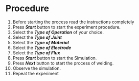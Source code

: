 # Procedure
1. Before starting the process read the instructions completely
2. Press ***Start*** button to start the experiment procedure.
3. Select the ***Type of Operation*** of your choice.
4. Select the ***Type of Joint***
5. Select the ***Type of Material***
6. Select the ***Type of Electrode***
7. Select the ***Type of Flux***
8. Press ***Start*** button to start the Simulation.
9. Press ***Next*** button to start the process of welding.
10. Observe the simulation.
11. Repeat the experiment